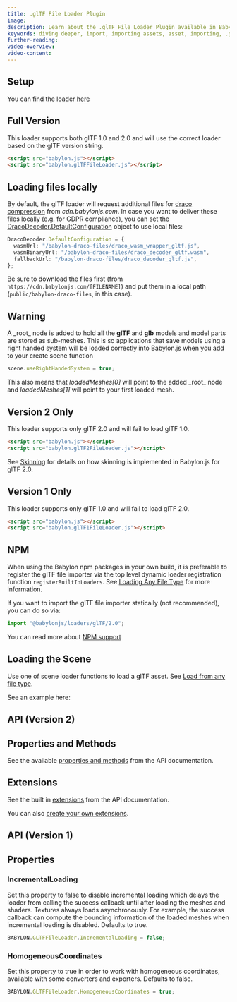 ```yaml
---
title: .glTF File Loader Plugin
image:
description: Learn about the .glTF File Loader Plugin available in Babylon.js.
keywords: diving deeper, import, importing assets, asset, importing, .glTF, gltf
further-reading:
video-overview:
video-content:
---
```


## Setup

You can find the loader [here](https://cdn.babylonjs.com/loaders/babylon.glTFFileLoader.js)

<Alert severity="warning" title="Warning" description="The CDN should not be used in production environments. The purpose of our CDN is to serve Babylon packages to users learning how to use the platform or running small experiments. Once you've built an application and are ready to share it with the world at large, you should serve all packages from your own CDN."/>

## Full Version

This loader supports both glTF 1.0 and 2.0 and will use the correct loader based on the glTF version string.

```html
<script src="babylon.js"></script>
<script src="babylon.glTFFileLoader.js"></script>
```

## Loading files locally

By default, the glTF loader will request additional files for [draco compression](https://google.github.io/draco/) from _cdn.babylonjs.com_. In case you want to deliver these files locally (e.g. for GDPR compliance), you can set the [DracoDecoder.DefaultConfiguration](https://doc.babylonjs.com/typedoc/classes/BABYLON.DracoDecoder) object to use local files:

```typescript
DracoDecoder.DefaultConfiguration = {
  wasmUrl: "/babylon-draco-files/draco_wasm_wrapper_gltf.js",
  wasmBinaryUrl: "/babylon-draco-files/draco_decoder_gltf.wasm",
  fallbackUrl: "/babylon-draco-files/draco_decoder_gltf.js",
};
```

Be sure to download the files first (from `https://cdn.babylonjs.com/[FILENAME]`) and put them in a local path (`public/babylon-draco-files`, in this case).

## Warning

A \_root\_ node is added to hold all the **glTF** and **glb** models and model parts are stored as sub-meshes. This is so applications that save models using a right handed system will be loaded correctly into Babylon.js when you add to your create scene function

```javascript
scene.useRightHandedSystem = true;
```

This also means that _loadedMeshes[0]_ will point to the added \_root\_ node and _loadedMeshes[1]_ will point to your first loaded mesh.

## Version 2 Only

This loader supports only glTF 2.0 and will fail to load glTF 1.0.

```html
<script src="babylon.js"></script>
<script src="babylon.glTF2FileLoader.js"></script>
```

See [Skinning](/features/featuresDeepDive/importers/glTF/glTFSkinning) for details on how skinning is implemented in Babylon.js for glTF 2.0.

## Version 1 Only

This loader supports only glTF 1.0 and will fail to load glTF 2.0.

```html
<script src="babylon.js"></script>
<script src="babylon.glTF1FileLoader.js"></script>
```

## NPM

When using the Babylon npm packages in your own build, it is preferable to register the glTF file importer via the top level dynamic loader registration function `registerBuiltInLoaders`. See [Loading Any File Type](/features/featuresDeepDive/importers/loadingFileTypes#npm) for more information.

If you want to import the glTF file importer statically (not recommended), you can do so via:

```javascript
import "@babylonjs/loaders/glTF/2.0";
```

You can read more about [NPM support](/setup/frameworkPackages/npmSupport)

## Loading the Scene

Use one of scene loader functions to load a glTF asset.
See [Load from any file type](/features/featuresDeepDive/importers/loadingFileTypes).

See an example here: <Playground id="#WGZLGJ#11018" title="Load a glTF Asset" description="Simple example showing how load a .glTF asset into your scene." image="/img/playgroundsAndNMEs/divingDeeperglTF1.jpg" isMain={true} category="Import"/>

## API (Version 2)

## Properties and Methods

See the available [properties and methods](/typedoc/classes/babylon.gltffileloader) from the API documentation.

## Extensions

See the built in [extensions](/typedoc/modules/babylon.gltf2.loader.extensions) from the API documentation.

You can also [create your own extensions](/features/featuresDeepDive/importers/glTF/createExtensions).

## API (Version 1)

## Properties

### IncrementalLoading

Set this property to false to disable incremental loading which delays the loader from calling the success callback until after loading the meshes and shaders. Textures always loads asynchronously. For example, the success callback can compute the bounding information of the loaded meshes when incremental loading is disabled. Defaults to true.

```javascript
BABYLON.GLTFFileLoader.IncrementalLoading = false;
```

### HomogeneousCoordinates

Set this property to true in order to work with homogeneous coordinates, available with some converters and exporters. Defaults to false.

```javascript
BABYLON.GLTFFileLoader.HomogeneousCoordinates = true;
```
